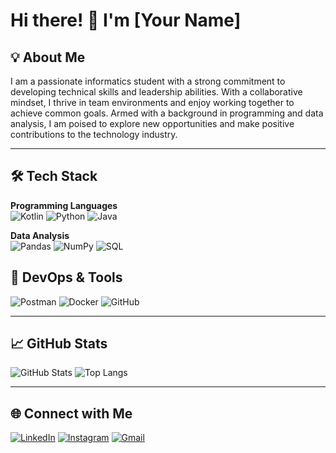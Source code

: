 # Hi there! 👋 I'm [Your Name]

## 💡 About Me

I am a passionate informatics student with a strong commitment to developing technical skills and leadership abilities. With a collaborative mindset, I thrive in team environments and enjoy working together to achieve common goals. Armed with a background in programming and data analysis, I am poised to explore new opportunities and make positive contributions to the technology industry.

---

## 🛠️ Tech Stack

**Programming Languages**  
![Kotlin](https://img.shields.io/badge/Kotlin-0095D5?style=for-the-badge&logo=kotlin&logoColor=white)
![Python](https://img.shields.io/badge/Python-3776AB?style=for-the-badge&logo=python&logoColor=white)
![Java](https://img.shields.io/badge/Java-ED8B00?style=for-the-badge&logo=openjdk&logoColor=white)

**Data Analysis**  
![Pandas](https://img.shields.io/badge/Pandas-150458?style=for-the-badge&logo=pandas&logoColor=white)
![NumPy](https://img.shields.io/badge/NumPy-013243?style=for-the-badge&logo=numpy&logoColor=white)
![SQL](https://img.shields.io/badge/SQL-4479A1?style=for-the-badge&logo=sql&logoColor=white)

## 🚀 DevOps & Tools

![Postman](https://img.shields.io/badge/Postman-FF6C37?style=for-the-badge&logo=postman&logoColor=white)
![Docker](https://img.shields.io/badge/Docker-2496ED?style=for-the-badge&logo=docker&logoColor=white)
![GitHub](https://img.shields.io/badge/GitHub-181717?style=for-the-badge&logo=github&logoColor=white)

---

## 📈 GitHub Stats

![GitHub Stats](https://github-readme-stats.vercel.app/api?username=[YourUsername]&show_icons=true&theme=radical)
![Top Langs](https://github-readme-stats.vercel.app/api/top-langs/?username=[YourUsername]&layout=compact&theme=radical)

---

## 🌐 Connect with Me

[![LinkedIn](https://img.shields.io/badge/LinkedIn-0A66C2?style=for-the-badge&logo=linkedin&logoColor=white)](https://linkedin.com/in/[YourLinkedIn])
[![Instagram](https://img.shields.io/badge/Instagram-E4405F?style=for-the-badge&logo=instagram&logoColor=white)](https://instagram.com/[YourInstagram])
[![Gmail](https://img.shields.io/badge/Gmail-EA4335?style=for-the-badge&logo=gmail&logoColor=white)](mailto:youremail@example.com)
